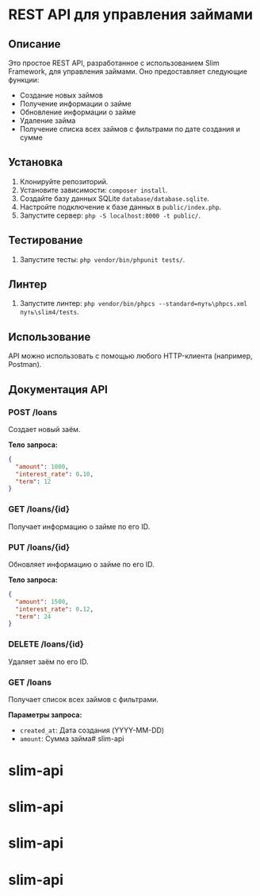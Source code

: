 # REST API для управления займами

## Описание

Это простое REST API, разработанное с использованием Slim Framework, для управления займами. Оно предоставляет следующие функции:

* Создание новых займов
* Получение информации о займе
* Обновление информации о займе
* Удаление займа
* Получение списка всех займов с фильтрами по дате создания и сумме

## Установка

1. Клонируйте репозиторий.
2. Установите зависимости: `composer install`.
3. Создайте базу данных SQLite `database/database.sqlite`.
4. Настройте подключение к базе данных в `public/index.php`.
5. Запустите сервер: `php -S localhost:8000 -t public/`.

## Тестирование

1. Запустите тесты: `php vendor/bin/phpunit tests/`.

## Линтер

1. Запустите линтер: `php vendor/bin/phpcs --standard=путь\phpcs.xml путь\slim4/tests`.


## Использование

API можно использовать с помощью любого HTTP-клиента (например, Postman). 

## Документация API

### POST /loans

Создает новый заём.

**Тело запроса:**

```json
{
  "amount": 1000,
  "interest_rate": 0.10,
  "term": 12
}
```

### GET /loans/{id}

Получает информацию о займе по его ID.

### PUT /loans/{id}

Обновляет информацию о займе по его ID.

**Тело запроса:**

```json
{
  "amount": 1500,
  "interest_rate": 0.12,
  "term": 24
}
```

### DELETE /loans/{id}

Удаляет заём по его ID.

### GET /loans

Получает список всех займов с фильтрами.

**Параметры запроса:**

* `created_at`: Дата создания (YYYY-MM-DD)
* `amount`: Сумма займа# slim-api
# slim-api
# slim-api
# slim-api
# slim-api
